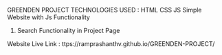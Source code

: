 GREENDEN PROJECT 
TECHNOLOGIES USED : HTML CSS JS 
Simple Website with Js Functionality 
1. Search Functionality in Project Page


Website Live Link : ttps://ramprashanthv.github.io/GREENDEN-PROJECT/
